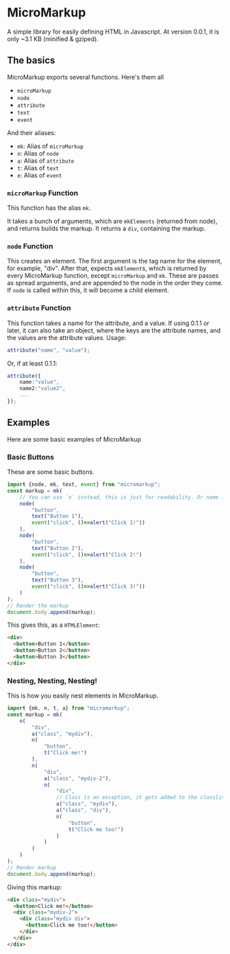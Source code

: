 # MicroMarkup
A simple library for easily defining HTML in Javascript. At version 0.0.1, it is only ~3.1 KB (minified & gziped). 

## The basics
MicroMarkup exports several functions. 
Here's them all
- `microMarkup`
- `node`
- `attribute`
- `text`
- `event`

And their aliases:
- `mk`: Alias of `microMarkup`
- `n`: Alias of `node`
- `a`: Alias of `attribute`
- `t`: Alias of `text`
- `e`: Alias of `event`

### `microMarkup` Function
This function has the alias `mk`. 

It takes a bunch of arguments, which are `mkElements` (returned from node), and returns builds the markup. It returns a `div`, containing the markup. 
### `node` Function
This creates an element. 
The first argument is the tag name for the element, for example, "div".
After that,  expects `mkElement`s, which is returned by every MicroMarkup function, except `microMarkup` and `mk`.
These are passes as spread arguments, and are appended to the node in the order they come. If `node` is called within this, it will become a child element.
### `attribute` Function 
This function takes a name for the attribute, and a value. 
If using 0.1.1 or later, it can also take an object, where the keys are the attribute names, and the values are the attribute values.
Usage:
```ts
attribute("name", "value");
```
Or, if at least 0.1.1:
```ts
attribute({
    name:"value",
    name2:"value2",
    ...
});
```
## Examples
Here are some basic examples of MicroMarkup
### Basic Buttons
These are some basic buttons.
```ts
import {node, mk, text, event} from "micromarkup";
const markup = mk(
    // You can use `n` instead, this is just for readability. Or name it yourself with `import x as y`.
    node(
        "button",
        text("Button 1"),
        event("click", ()=>alert("Click 1!"))
    ), 
    node(
        "button",
        text("Button 2"),
        event("click", ()=>alert("Click 2!")
    ),
    node(
        "button",
        text("Button 3"),
        event("click", ()=>alert("Click 3!"))
    )
);
// Render the markup
document.body.append(markup);
```
This gives this, as a `HTMLElement`: 
```html
<div>
  <button>Button 1</button>
  <button>Button 2</button>
  <button>Button 3</button>
</div>
```
### Nesting, Nesting, Nesting!
This is how you easily nest elements in MicroMarkup.
```ts
import {mk, n, t, a} from "micromarkup";
const markup = mk(
    n(
        "div",
        a("class", "mydiv"),
        n(
            "button",
            t("Click me!")
        ),
        n(
            "div",
            a("class", "mydiv-2"),
            n(
                "div", 
                // Class is an exception, it gets added to the classlist.
                a("class", "mydiv"),
                a("class", "div"),
                n(
                    "button",
                    t("Click me too!")
                )
            )
        )
    )
);
// Render markup
document.body.append(markup);
```
Giving this markup:
```html
<div class="mydiv">
  <button>Click me!</button>
  <div class="mydiv-2">
    <div class="mydiv div">
      <button>Click me too!</button>
    </div>
  </div>
</div>
```